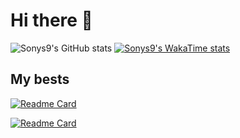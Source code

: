 # Hi there 👋

![Sonys9's GitHub stats](https://github-readme-stats.vercel.app/api?username=sonys9&show_icons=true&theme=transparent)
[![Sonys9's WakaTime stats](https://github-readme-stats.vercel.app/api/wakatime?username=Sonys9)](https://github.com/anuraghazra/github-readme-stats)

## My bests
[![Readme Card](https://github-readme-stats.vercel.app/api/pin/?username=sonys9&repo=M5Tool)](https://github.com/anuraghazra/github-readme-stats)

[![Readme Card](https://github-readme-stats.vercel.app/api/pin/?username=sonys9&repo=TrafficDown)](https://github.com/anuraghazra/github-readme-stats)
